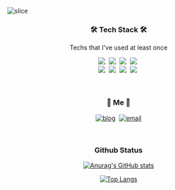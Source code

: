 ![slice](https://capsule-render.vercel.app/api?type=slice&color=auto&height=200&text=Tianea&fontAlign=70&rotate=13&fontAlignY=25&desc=All%20Is%20Well&descAlign=70.&descAlignY=44)

<h3 align="center" >🛠 Tech Stack 🛠</h3>

<p align="center"> Techs that I've used at least once </p>

<p align="center">
  <img src="https://img.shields.io/badge/Python-3766AB?style=flat-square&logo=Python&logoColor=white"/></a>&nbsp 
  <img src="https://img.shields.io/badge/Java-007396?style=flat-square&logo=Java&logoColor=white"/></a>&nbsp 
  <img src="https://img.shields.io/badge/C-A8B9CC?style=flat-square&logo=C&logoColor=white"/></a>&nbsp 
  <img src="https://img.shields.io/badge/Javascript-ffb13b?style=flat-square&logo=javascript&logoColor=white"/></a>&nbsp 
  <br>
  <img src="https://img.shields.io/badge/SpringBoot-6DB33F?style=flat-square&logo=Spring&logoColor=white"/></a>&nbsp 
  <img src="https://img.shields.io/badge/Django-092E20?style=flat-square&logo=Django&logoColor=white"/></a>&nbsp 
  <img src="https://img.shields.io/badge/Mysql-E6B91E?style=flat-square&logo=MySql&logoColor=white"/></a>&nbsp 
  <img src="https://img.shields.io/badge/aws-333664?style=flat-square&logo=amazon-aws&logoColor=white"/></a>&nbsp 
</p>

<br>

[//]: # (<h3 align="center">🪄 Blog 🪄</h3>)

[//]: # ()

[//]: # (<div align="center" style="text-align:center">)

[//]: # ()

[//]: # ([![Velog's GitHub stats]&#40;https://velog-readme-stats.vercel.app/api?name=woo0_hooo&tag=기술면접대비&#41;]&#40;https://velog.io/@woo0_hooo&#41;)

[//]: # ([![Velog's GitHub stats]&#40;https://velog-readme-stats.vercel.app/api?name=woo0_hooo&#41;]&#40;https://velog.io/@woo0_hooo&#41;)

[//]: # ()

[//]: # (</div>)

[//]: # ()

[//]: # (<br>)


<h3 align="center"> 🌱 Me 🌱 </h3>
<p align="center">
  <a href="https://www.notion.so/Tianea-s-Blog-f850a6d526c3422aabc9f0cec442e604"><img src="https://img.shields.io/badge/Tech%20Blog-000000?style=flat-square&logo=notion&logoColor=white&link=https://www.notion.so/Tianea-s-Blog-f850a6d526c3422aabc9f0cec442e604" alt="blog"/></a>&nbsp
  <a href="mailto:rhlehfndvkd7557@gmail.com"><img src="https://img.shields.io/badge/Gmail-d14836?style=flat-square&logo=Gmail&logoColor=white&link=rhlehfndvkd7557@gmail.com" alt="email"/></a>
</p>
<br>

<h3 align="center"> Github Status </h3>
<div align="center">

[![Anurag's GitHub stats](https://github-readme-stats.vercel.app/api?username=Tianea2160)](https://github.com/anuraghazra/github-readme-stats)

[![Top Langs](https://github-readme-stats.vercel.app/api/top-langs/?username=Tianea2160&layout=compact)](https://github.com/anuraghazra/github-readme-stats)

</div>


